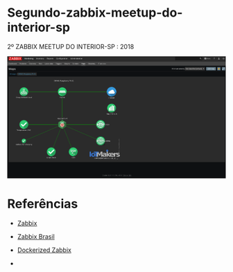 # Segundo-zabbix-meetup-do-interior-sp
2º ZABBIX MEETUP DO INTERIOR-SP : 2018

![RaspberryPI Zabbix-Proxy](https://github.com/EstevesDouglas/segundo-zabbix-meetup-do-interior-sp/blob/master/images/screenshot01.png)


# Referências
- [Zabbix](https://www.zabbix.com)
- [Zabbix Brasil](http://zabbixbrasil.org/)
- [Dockerized Zabbix](https://zabbix.org/wiki/Dockerized_Zabbix)


- []()
